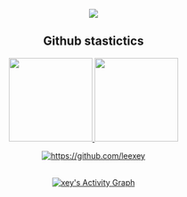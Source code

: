 
<p align="center">
  <a href="https://github.com/xeyay">
    <img src="https://discord.c99.nl/widget/theme-4/369958674527158293.png"/>
     </a>
  </div>
  
<h2 align="center">Github stastictics</h2>

<div align="center">
  <a href="https://github.com/leexey">
    <img height="150em" src="https://github-readme-stats.vercel.app/api?username=leexey&count_private=true&include_all_commits=true&show_icons=true&theme=dark&hide_border=false&show_owner=true"/>
    <img height="150em" src="https://github-readme-stats.vercel.app/api/top-langs/?username=leexey&theme=dark&hide_border=false&&layout=compact"/>
  </a>
  <p align="center">
    <a href="https://github.com/leexey"">
        <img title="SarnaxLii stats" alt="https://github.com/leexey"" src="https://github-readme-streak-stats.herokuapp.com/?user=leexey&theme=dark&hide_border=true&stroke=f53b3b"/>
</p><br>
<a href="https://github.com/xeyay""> <img alt="xey's Activity Graph" src="https://activity-graph.herokuapp.com/graph?username=leexey&bg_color=0D1117&color=eca15b&line=eca15b&point=FFFFFF&hide_border=true" /></a>
